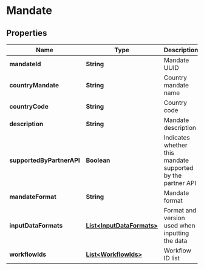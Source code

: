 

# Mandate


## Properties

| Name | Type | Description | Notes |
|------------ | ------------- | ------------- | -------------|
|**mandateId** | **String** | Mandate UUID |  [optional] |
|**countryMandate** | **String** | Country mandate name |  [optional] |
|**countryCode** | **String** | Country code |  [optional] |
|**description** | **String** | Mandate description |  [optional] |
|**supportedByPartnerAPI** | **Boolean** | Indicates whether this mandate supported by the partner API |  [optional] |
|**mandateFormat** | **String** | Mandate format |  [optional] |
|**inputDataFormats** | [**List&lt;InputDataFormats&gt;**](InputDataFormats.md) | Format and version used when inputting the data |  [optional] |
|**workflowIds** | [**List&lt;WorkflowIds&gt;**](WorkflowIds.md) | Workflow ID list |  [optional] |



